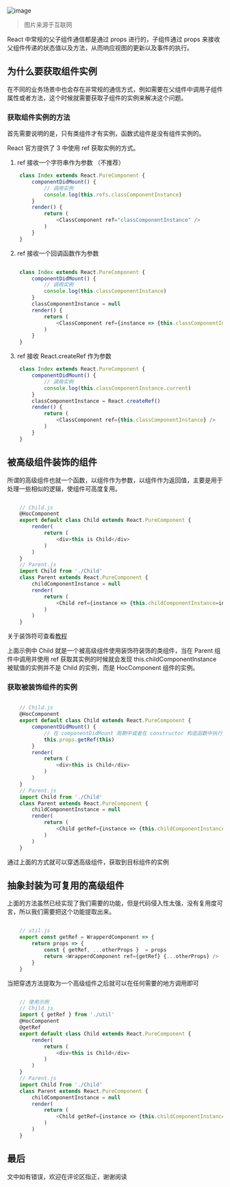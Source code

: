 ![image](https://user-gold-cdn.xitu.io/2019/5/13/16ab046534dedd67?w=2995&h=2250&f=jpeg&s=1545159)

> 图片来源于互联网

React 中常规的父子组件通信都是通过 props 进行的，子组件通过 props 来接收父组件传递的状态值以及方法，从而响应视图的更新以及事件的执行。

## 为什么要获取组件实例

在不同的业务场景中也会存在非常规的通信方式，例如需要在父组件中调用子组件属性或者方法，这个时候就需要获取子组件的实例来解决这个问题。

### 获取组件实例的方法

首先需要说明的是，只有类组件才有实例，函数式组件是没有组件实例的。

React 官方提供了 3 中使用 ref 获取实例的方式。

1. ref 接收一个字符串作为参数 （不推荐）

```js
    class Index extends React.PureComponent {
        componentDidMount() {
            // 调用实例
            console.log(this.refs.classComponentInstance)
        }
        render() {
            return (
                <ClassComponent ref="classComponentInstance" />
            )
        }
    }
```

2. ref 接收一个回调函数作为参数

```js

    class Index extends React.PureComponent {
        componentDidMount() {
            // 调用实例
            console.log(this.classComponentInstance)
        }
        classComponentInstance = null
        render() {
            return (
                <ClassComponent ref={instance => {this.classComponentInstance=instance}} />
            )
        }
    }
```

3. ref 接收 React.createRef 作为参数

```js
    class Index extends React.PureComponent {
        componentDidMount() {
            // 调用实例
            console.log(this.classComponentInstance.current)
        }
        classComponentInstance = React.createRef()
        render() {
            return (
                <ClassComponent ref={this.classComponentInstance} />
            )
        }
    }
```

## 被高级组件装饰的组件

所谓的高级组件也就一个函数，以组件作为参数，以组件作为返回值，主要是用于处理一些相似的逻辑，使组件可高度复用。

```js

    // Child.js
    @HocComponent
    export default class Child extends React.PureComponent {
        render(
            return (
                <div>this is Child</div>
            )
        )
    }
    // Parent.js
    import Child from './Child'
    class Parent extends React.PureComponent {
        childComponentInstance = null
        render(
            return (
                <Child ref={instance => {this.childComponentInstance=instance}} />
            )
        )
    }
```

关于装饰符可查看[教程](http://es6.ruanyifeng.com/?search=%E8%A3%85%E9%A5%B0%E7%AC%A6&x=0&y=0#docs/decorator)

上面示例中 Child 就是一个被高级组件使用装饰符装饰的类组件，当在 Parent 组件中调用并使用 ref 获取其实例的时候就会发现 this.childComponentInstance 被赋值的实例并不是 Child 的实例，而是 HocComponent 组件的实例。

### 获取被装饰组件的实例

```js

    // Child.js
    @HocComponent
    export default class Child extends React.PureComponent {
        componentDidMount() {
            // 在 componentDidMount 周期中或者在 constructor 构造函数中执行父组件中传递过来的 getRef 方法，将实例 this 作为参数
            this.props.getRef(this)
        }
        render(
            return (
                <div>this is Child</div>
            )
        )
    }
    // Parent.js
    import Child from './Child'
    class Parent extends React.PureComponent {
        childComponentInstance = null
        render(
            return (
                <Child getRef={instance => {this.childComponentInstance=instance}} />
            )
        )
    }

```

通过上面的方式就可以穿透高级组件，获取到目标组件的实例

## 抽象封装为可复用的高级组件

上面的方法虽然已经实现了我们需要的功能，但是代码侵入性太强，没有复用度可言，所以我们需要把这个功能提取出来。

```js

    // util.js
    export const getRef = WrapperdComponent => {
        return props => {
            const { getRef, ...otherProps }  = props
            return <WrapperdComponent ref={getRef} {...otherProps} />
        }
    }
```

当把穿透方法提取为一个高级组件之后就可以在任何需要的地方调用即可

```js

    // 使用示例
    // Child.js
    import { getRef } from './util'
    @HocComponent
    @getRef
    export default class Child extends React.PureComponent {
        render(
            return (
                <div>this is Child</div>
            )
        )
    }
    // Parent.js
    import Child from './Child'
    class Parent extends React.PureComponent {
        childComponentInstance = null
        render(
            return (
                <Child getRef={instance => {this.childComponentInstance=instance}} />
            )
        )
    }
```

## 最后

文中如有错误，欢迎在评论区指正，谢谢阅读